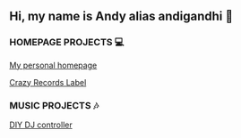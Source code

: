 ## Hi, my name is Andy alias andigandhi 👋

### HOMEPAGE PROJECTS 💻

[My personal homepage](https://andigandhi.ga/)

[Crazy Records Label](https://crazyrec.de/)

### MUSIC PROJECTS 🎶

[DIY DJ controller](https://github.com/andigandhi/DIY-MIDI-controller)


<!--
**andigandhi/andigandhi** is a ✨ _special_ ✨ repository because its `README.md` (this file) appears on your GitHub profile.

Here are some ideas to get you started:

- 🔭 I’m currently working on ...
- 🌱 I’m currently learning ...
- 👯 I’m looking to collaborate on ...
- 🤔 I’m looking for help with ...
- 💬 Ask me about ...
- 📫 How to reach me: ...
- 😄 Pronouns: ...
- ⚡ Fun fact: ...
-->
